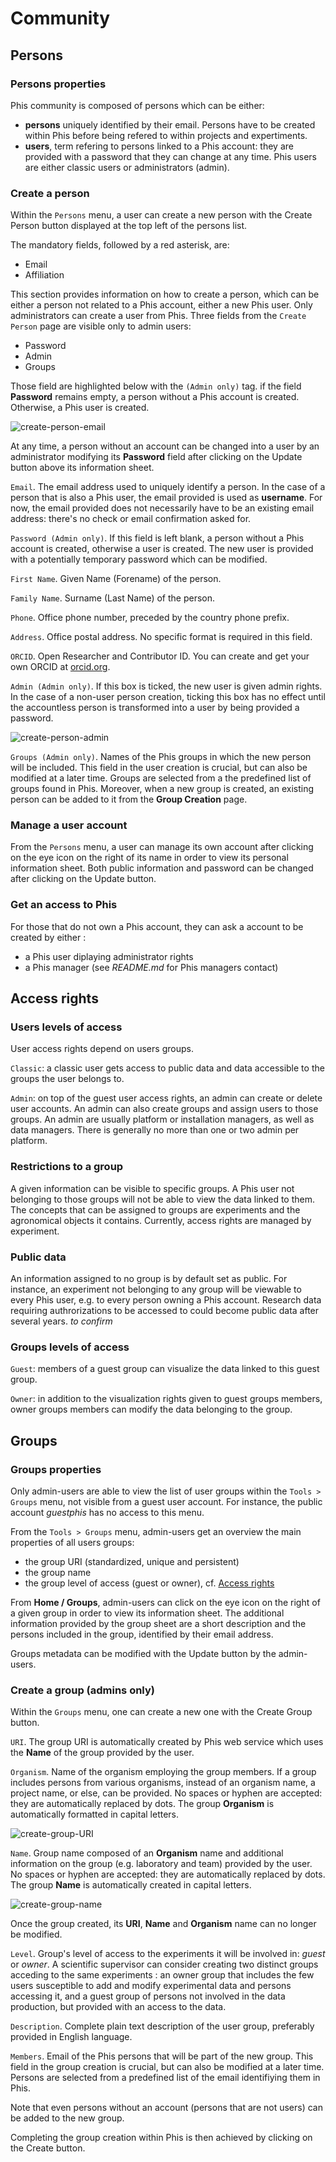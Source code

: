 # Community

## Persons

### Persons properties
Phis community is composed of persons which can be either:

- **persons** uniquely identified by their email. Persons have to be created within Phis before being refered to within projects and expertiments.
- **users**, term refering to persons linked to a Phis account: they are provided with a password that they can change at any time. Phis users are either classic users or administrators (admin).

### Create a person
Within the `Persons` menu, a user can create a new person with the
<span class="btn btn-success">Create Person</span> button displayed at the top left of the persons list.

The mandatory fields, followed by a red asterisk, are:

- Email
- Affiliation

This section provides information on how to create a person, which can be either a person not related to a Phis account, either a new Phis user.
Only administrators can create a user from Phis.
Three fields from the `Create Person` page are visible only to admin users:

- Password
- Admin
- Groups

Those field are highlighted below with the `(Admin only)` tag.
if the field **Password** remains empty, a person without a Phis account is created.
Otherwise, a Phis user is created.

![create-person-email](img/create-person_email.png)

At any time, a person without an account can be changed into a user by an administrator modifying its **Password** field after clicking on the <span class="btn btn-primary">Update</span> button above its information sheet.

`Email`. The email address used to uniquely identify a person.
In the case of a person that is also a Phis user, the email provided is used as **username**.
For now, the email provided does not necessarily have to be an existing email address: there's no check or email confirmation asked for.

`Password (Admin only)`.
If this field is left blank, a person without a Phis account is created, otherwise a user is created.
The new user is provided with a potentially temporary password which can be modified.

`First Name`. Given Name (Forename) of the person.

`Family Name`. Surname (Last Name) of the person.

`Phone`. Office phone number, preceded by the country phone prefix.

`Address`. Office postal address.
No specific format is required in this field.

`ORCID`. Open Researcher and Contributor ID.
You can create and get your own ORCID at [orcid.org](https://orcid.org/).

`Admin (Admin only)`.
If this box is ticked, the new user is given admin rights.
In the case of a non-user person creation, ticking this box has no effect until the accountless person is transformed into a user by being provided a password.

![create-person-admin](img/create-person_admin.png)

`Groups (Admin only)`.
Names of the Phis groups in which the new person will be included.
This field in the user creation is crucial, but can also be modified at a later time.
Groups are selected from a the predefined list of groups found in Phis.
Moreover, when a new group is created, an existing person can be added to it from the **Group Creation** page.

### Manage a user account
From the `Persons` menu, a user can manage its own account after clicking on the eye icon on the right of its name in order to view its personal information sheet.
Both public information and password can be changed after clicking on the <span class="btn btn-primary">Update</span> button.

### Get an access to Phis
For those that do not own a Phis account, they can ask a account to be created by either :

- a Phis user diplaying administrator rights
- a Phis manager (see *README.md* for Phis managers contact)

## Access rights

### Users levels of access
User access rights depend on users groups.

`Classic`: a classic user gets access to public data and data accessible to the groups the user belongs to.

`Admin`: on top of the guest user access rights, an admin can create or delete user accounts.
An admin can also create groups and assign users to those groups.
An admin are usually platform or installation managers, as well as data managers.
There is generally no more than one or two admin per platform.

### Restrictions to a group
A given information can be visible to specific groups. A Phis user not belonging to those groups will not be able to view the data linked to them.
The concepts that can be assigned to groups are experiments and the agronomical objects it contains.
Currently, access rights are managed by experiment.

### Public data
An information assigned to no group is by default set as public. For instance, an experiment not belonging to any group will be viewable to every Phis user, e.g. to every person owning a Phis account.
Research data requiring authrorizations to be accessed to could become public data after several years. *to confirm*

### Groups levels of access
`Guest`: members of a guest group can visualize the data linked to this guest group.

`Owner`: in addition to the visualization rights given to guest groups members, owner groups members can modify the data belonging to the group.

## Groups

### Groups properties
Only admin-users are able to view the list of user groups within the `Tools > Groups` menu, not visible from a guest user account.
For instance, the public account *guestphis* has no access to this menu.

From the `Tools > Groups` menu, admin-users get an overview the main properties of all users groups:
- the group URI (standardized, unique and persistent)
- the group name
- the group level of access (guest or owner), cf. [Access rights](../community/#access-rights)

From **Home / Groups**, admin-users can click on the eye icon on the right of a given group in order to view its information sheet.
The additional information provided by the group sheet are a short description and the persons included in the group, identified by their email address.

Groups metadata can be modified with the <span class="btn btn-primary">Update</span> button by the admin-users.

### Create a group (admins only)
Within the `Groups` menu, one can create a new one with the
<span class="btn btn-success">Create Group</span> button.

`URI`. The group URI is automatically created by Phis web service which uses the **Name** of the group provided by the user.

`Organism`. Name of the organism employing the group members.
If a group includes persons from various organisms, instead of an organism name, a project name, or else, can be provided.
No spaces or hyphen are accepted: they are automatically replaced by dots.
The group **Organism** is automatically formatted in capital letters.

![create-group-URI](img/create-group_URI.png)

`Name`. Group name composed of an **Organism** name and additional information on the group (e.g. laboratory and team) provided by the user.
No spaces or hyphen are accepted: they are automatically replaced by dots.
The group **Name** is automatically created in capital letters.

![create-group-name](img/create-group_name.png)

Once the group created, its **URI**, **Name** and **Organism** name can no longer be modified.

`Level`. Group's level of access to the experiments it will be involved in: *guest* or *owner*.
A scientific supervisor can consider creating two distinct groups acceding to the same experiments : an owner group that includes the few users susceptible to add and modify experimental data and persons accessing it, and a guest group of persons not involved in the data production, but provided with an access to the data.

`Description`. Complete plain text description of the user group, preferably provided in English language.

`Members`. Email of the Phis persons that will be part of the new group.
This field in the group creation is crucial, but can also be modified at a later time.
Persons are selected from a predefined list of the email identifiying them in Phis.

Note that even persons without an account (persons that are not users) can be added to the new group.

Completing the group creation within Phis is then achieved by clicking on the <span class="btn btn-success">Create</span> button.
